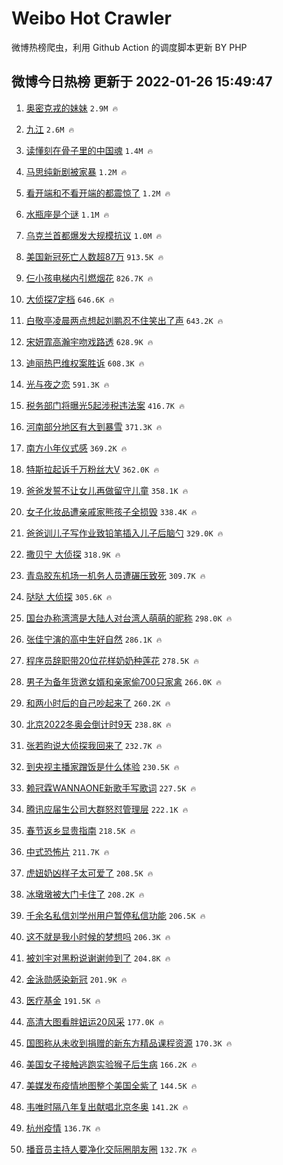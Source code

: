 # Weibo Hot Crawler 



微博热榜爬虫，利用 Github Action 的调度脚本更新 BY PHP 


## 微博今日热榜 更新于 2022-01-26 15:49:47 
1. [奥密克戎的妹妹](https://s.weibo.com/weibo?q=%23%E5%A5%A5%E5%AF%86%E5%85%8B%E6%88%8E%E7%9A%84%E5%A6%B9%E5%A6%B9%23&Refer=top) `2.9M 🔥` 

1. [九江](https://s.weibo.com/weibo?q=%E4%B9%9D%E6%B1%9F&Refer=top) `2.6M 🔥` 

1. [读懂刻在骨子里的中国魂](https://s.weibo.com/weibo?q=%23%E8%AF%BB%E6%87%82%E5%88%BB%E5%9C%A8%E9%AA%A8%E5%AD%90%E9%87%8C%E7%9A%84%E4%B8%AD%E5%9B%BD%E9%AD%82%23&Refer=top) `1.4M 🔥` 

1. [马思纯新剧被家暴](https://s.weibo.com/weibo?q=%23%E9%A9%AC%E6%80%9D%E7%BA%AF%E6%96%B0%E5%89%A7%E8%A2%AB%E5%AE%B6%E6%9A%B4%23&Refer=top) `1.2M 🔥` 

1. [看开端和不看开端的都震惊了](https://s.weibo.com/weibo?q=%23%E7%9C%8B%E5%BC%80%E7%AB%AF%E5%92%8C%E4%B8%8D%E7%9C%8B%E5%BC%80%E7%AB%AF%E7%9A%84%E9%83%BD%E9%9C%87%E6%83%8A%E4%BA%86%23&Refer=top) `1.2M 🔥` 

1. [水瓶座是个谜](https://s.weibo.com/weibo?q=%E6%B0%B4%E7%93%B6%E5%BA%A7%E6%98%AF%E4%B8%AA%E8%B0%9C&Refer=top) `1.1M 🔥` 

1. [乌克兰首都爆发大规模抗议](https://s.weibo.com/weibo?q=%23%E4%B9%8C%E5%85%8B%E5%85%B0%E9%A6%96%E9%83%BD%E7%88%86%E5%8F%91%E5%A4%A7%E8%A7%84%E6%A8%A1%E6%8A%97%E8%AE%AE%23&Refer=top) `1.0M 🔥` 

1. [美国新冠死亡人数超87万](https://s.weibo.com/weibo?q=%23%E7%BE%8E%E5%9B%BD%E6%96%B0%E5%86%A0%E6%AD%BB%E4%BA%A1%E4%BA%BA%E6%95%B0%E8%B6%8587%E4%B8%87%23&Refer=top) `913.5K 🔥` 

1. [仨小孩电梯内引燃烟花](https://s.weibo.com/weibo?q=%23%E4%BB%A8%E5%B0%8F%E5%AD%A9%E7%94%B5%E6%A2%AF%E5%86%85%E5%BC%95%E7%87%83%E7%83%9F%E8%8A%B1%23&Refer=top) `826.7K 🔥` 

1. [大侦探7定档](https://s.weibo.com/weibo?q=%23%E5%A4%A7%E4%BE%A6%E6%8E%A27%E5%AE%9A%E6%A1%A3%23&Refer=top) `646.6K 🔥` 

1. [白敬亭凌晨两点想起刘鹏忍不住笑出了声](https://s.weibo.com/weibo?q=%23%E7%99%BD%E6%95%AC%E4%BA%AD%E5%87%8C%E6%99%A8%E4%B8%A4%E7%82%B9%E6%83%B3%E8%B5%B7%E5%88%98%E9%B9%8F%E5%BF%8D%E4%B8%8D%E4%BD%8F%E7%AC%91%E5%87%BA%E4%BA%86%E5%A3%B0%23&Refer=top) `643.2K 🔥` 

1. [宋妍霏高瀚宇吻戏路透](https://s.weibo.com/weibo?q=%23%E5%AE%8B%E5%A6%8D%E9%9C%8F%E9%AB%98%E7%80%9A%E5%AE%87%E5%90%BB%E6%88%8F%E8%B7%AF%E9%80%8F%23&Refer=top) `628.9K 🔥` 

1. [迪丽热巴维权案胜诉](https://s.weibo.com/weibo?q=%23%E8%BF%AA%E4%B8%BD%E7%83%AD%E5%B7%B4%E7%BB%B4%E6%9D%83%E6%A1%88%E8%83%9C%E8%AF%89%23&Refer=top) `608.3K 🔥` 

1. [光与夜之恋](https://s.weibo.com/weibo?q=%E5%85%89%E4%B8%8E%E5%A4%9C%E4%B9%8B%E6%81%8B&Refer=top) `591.3K 🔥` 

1. [税务部门将曝光5起涉税违法案](https://s.weibo.com/weibo?q=%23%E7%A8%8E%E5%8A%A1%E9%83%A8%E9%97%A8%E5%B0%86%E6%9B%9D%E5%85%895%E8%B5%B7%E6%B6%89%E7%A8%8E%E8%BF%9D%E6%B3%95%E6%A1%88%23&Refer=top) `416.7K 🔥` 

1. [河南部分地区有大到暴雪](https://s.weibo.com/weibo?q=%23%E6%B2%B3%E5%8D%97%E9%83%A8%E5%88%86%E5%9C%B0%E5%8C%BA%E6%9C%89%E5%A4%A7%E5%88%B0%E6%9A%B4%E9%9B%AA%23&Refer=top) `371.3K 🔥` 

1. [南方小年仪式感](https://s.weibo.com/weibo?q=%23%E5%8D%97%E6%96%B9%E5%B0%8F%E5%B9%B4%E4%BB%AA%E5%BC%8F%E6%84%9F%23&Refer=top) `369.2K 🔥` 

1. [特斯拉起诉千万粉丝大V](https://s.weibo.com/weibo?q=%23%E7%89%B9%E6%96%AF%E6%8B%89%E8%B5%B7%E8%AF%89%E5%8D%83%E4%B8%87%E7%B2%89%E4%B8%9D%E5%A4%A7V%23&Refer=top) `362.0K 🔥` 

1. [爸爸发誓不让女儿再做留守儿童](https://s.weibo.com/weibo?q=%23%E7%88%B8%E7%88%B8%E5%8F%91%E8%AA%93%E4%B8%8D%E8%AE%A9%E5%A5%B3%E5%84%BF%E5%86%8D%E5%81%9A%E7%95%99%E5%AE%88%E5%84%BF%E7%AB%A5%23&Refer=top) `358.1K 🔥` 

1. [女子化妆品遭亲戚家熊孩子全损毁](https://s.weibo.com/weibo?q=%23%E5%A5%B3%E5%AD%90%E5%8C%96%E5%A6%86%E5%93%81%E9%81%AD%E4%BA%B2%E6%88%9A%E5%AE%B6%E7%86%8A%E5%AD%A9%E5%AD%90%E5%85%A8%E6%8D%9F%E6%AF%81%23&Refer=top) `338.4K 🔥` 

1. [爸爸训儿子写作业致铅笔插入儿子后脑勺](https://s.weibo.com/weibo?q=%23%E7%88%B8%E7%88%B8%E8%AE%AD%E5%84%BF%E5%AD%90%E5%86%99%E4%BD%9C%E4%B8%9A%E8%87%B4%E9%93%85%E7%AC%94%E6%8F%92%E5%85%A5%E5%84%BF%E5%AD%90%E5%90%8E%E8%84%91%E5%8B%BA%23&Refer=top) `329.0K 🔥` 

1. [撒贝宁 大侦探](https://s.weibo.com/weibo?q=%E6%92%92%E8%B4%9D%E5%AE%81%20%E5%A4%A7%E4%BE%A6%E6%8E%A2&Refer=top) `318.9K 🔥` 

1. [青岛胶东机场一机务人员遭碾压致死](https://s.weibo.com/weibo?q=%23%E9%9D%92%E5%B2%9B%E8%83%B6%E4%B8%9C%E6%9C%BA%E5%9C%BA%E4%B8%80%E6%9C%BA%E5%8A%A1%E4%BA%BA%E5%91%98%E9%81%AD%E7%A2%BE%E5%8E%8B%E8%87%B4%E6%AD%BB%23&Refer=top) `309.7K 🔥` 

1. [哒哒 大侦探](https://s.weibo.com/weibo?q=%E5%93%92%E5%93%92%20%E5%A4%A7%E4%BE%A6%E6%8E%A2&Refer=top) `305.6K 🔥` 

1. [国台办称湾湾是大陆人对台湾人萌萌的昵称](https://s.weibo.com/weibo?q=%23%E5%9B%BD%E5%8F%B0%E5%8A%9E%E7%A7%B0%E6%B9%BE%E6%B9%BE%E6%98%AF%E5%A4%A7%E9%99%86%E4%BA%BA%E5%AF%B9%E5%8F%B0%E6%B9%BE%E4%BA%BA%E8%90%8C%E8%90%8C%E7%9A%84%E6%98%B5%E7%A7%B0%23&Refer=top) `298.0K 🔥` 

1. [张佳宁演的高中生好自然](https://s.weibo.com/weibo?q=%23%E5%BC%A0%E4%BD%B3%E5%AE%81%E6%BC%94%E7%9A%84%E9%AB%98%E4%B8%AD%E7%94%9F%E5%A5%BD%E8%87%AA%E7%84%B6%23&Refer=top) `286.1K 🔥` 

1. [程序员辞职带20位花样奶奶种莲花](https://s.weibo.com/weibo?q=%23%E7%A8%8B%E5%BA%8F%E5%91%98%E8%BE%9E%E8%81%8C%E5%B8%A620%E4%BD%8D%E8%8A%B1%E6%A0%B7%E5%A5%B6%E5%A5%B6%E7%A7%8D%E8%8E%B2%E8%8A%B1%23&Refer=top) `278.5K 🔥` 

1. [男子为备年货邀女婿和亲家偷700只家禽](https://s.weibo.com/weibo?q=%23%E7%94%B7%E5%AD%90%E4%B8%BA%E5%A4%87%E5%B9%B4%E8%B4%A7%E9%82%80%E5%A5%B3%E5%A9%BF%E5%92%8C%E4%BA%B2%E5%AE%B6%E5%81%B7700%E5%8F%AA%E5%AE%B6%E7%A6%BD%23&Refer=top) `266.0K 🔥` 

1. [和两小时后的自己吵起来了](https://s.weibo.com/weibo?q=%23%E5%92%8C%E4%B8%A4%E5%B0%8F%E6%97%B6%E5%90%8E%E7%9A%84%E8%87%AA%E5%B7%B1%E5%90%B5%E8%B5%B7%E6%9D%A5%E4%BA%86%23&Refer=top) `260.2K 🔥` 

1. [北京2022冬奥会倒计时9天](https://s.weibo.com/weibo?q=%23%E5%8C%97%E4%BA%AC2022%E5%86%AC%E5%A5%A5%E4%BC%9A%E5%80%92%E8%AE%A1%E6%97%B69%E5%A4%A9%23&Refer=top) `238.8K 🔥` 

1. [张若昀说大侦探我回来了](https://s.weibo.com/weibo?q=%23%E5%BC%A0%E8%8B%A5%E6%98%80%E8%AF%B4%E5%A4%A7%E4%BE%A6%E6%8E%A2%E6%88%91%E5%9B%9E%E6%9D%A5%E4%BA%86%23&Refer=top) `232.7K 🔥` 

1. [到央视主播家蹭饭是什么体验](https://s.weibo.com/weibo?q=%23%E5%88%B0%E5%A4%AE%E8%A7%86%E4%B8%BB%E6%92%AD%E5%AE%B6%E8%B9%AD%E9%A5%AD%E6%98%AF%E4%BB%80%E4%B9%88%E4%BD%93%E9%AA%8C%23&Refer=top) `230.5K 🔥` 

1. [赖冠霖WANNAONE新歌手写歌词](https://s.weibo.com/weibo?q=%23%E8%B5%96%E5%86%A0%E9%9C%96WANNAONE%E6%96%B0%E6%AD%8C%E6%89%8B%E5%86%99%E6%AD%8C%E8%AF%8D%23&Refer=top) `227.5K 🔥` 

1. [腾讯应届生公司大群怒怼管理层](https://s.weibo.com/weibo?q=%E8%85%BE%E8%AE%AF%E5%BA%94%E5%B1%8A%E7%94%9F%E5%85%AC%E5%8F%B8%E5%A4%A7%E7%BE%A4%E6%80%92%E6%80%BC%E7%AE%A1%E7%90%86%E5%B1%82&Refer=top) `222.1K 🔥` 

1. [春节返乡显贵指南](https://s.weibo.com/weibo?q=%23%E6%98%A5%E8%8A%82%E8%BF%94%E4%B9%A1%E6%98%BE%E8%B4%B5%E6%8C%87%E5%8D%97%23&Refer=top) `218.5K 🔥` 

1. [中式恐怖片](https://s.weibo.com/weibo?q=%E4%B8%AD%E5%BC%8F%E6%81%90%E6%80%96%E7%89%87&Refer=top) `211.7K 🔥` 

1. [虎妞奶凶样子太可爱了](https://s.weibo.com/weibo?q=%23%E8%99%8E%E5%A6%9E%E5%A5%B6%E5%87%B6%E6%A0%B7%E5%AD%90%E5%A4%AA%E5%8F%AF%E7%88%B1%E4%BA%86%23&Refer=top) `208.5K 🔥` 

1. [冰墩墩被大门卡住了](https://s.weibo.com/weibo?q=%23%E5%86%B0%E5%A2%A9%E5%A2%A9%E8%A2%AB%E5%A4%A7%E9%97%A8%E5%8D%A1%E4%BD%8F%E4%BA%86%23&Refer=top) `208.2K 🔥` 

1. [千余名私信刘学州用户暂停私信功能](https://s.weibo.com/weibo?q=%23%E5%8D%83%E4%BD%99%E5%90%8D%E7%A7%81%E4%BF%A1%E5%88%98%E5%AD%A6%E5%B7%9E%E7%94%A8%E6%88%B7%E6%9A%82%E5%81%9C%E7%A7%81%E4%BF%A1%E5%8A%9F%E8%83%BD%23&Refer=top) `206.5K 🔥` 

1. [这不就是我小时候的梦想吗](https://s.weibo.com/weibo?q=%23%E8%BF%99%E4%B8%8D%E5%B0%B1%E6%98%AF%E6%88%91%E5%B0%8F%E6%97%B6%E5%80%99%E7%9A%84%E6%A2%A6%E6%83%B3%E5%90%97%23&Refer=top) `206.3K 🔥` 

1. [被刘宇对黑粉说谢谢帅到了](https://s.weibo.com/weibo?q=%23%E8%A2%AB%E5%88%98%E5%AE%87%E5%AF%B9%E9%BB%91%E7%B2%89%E8%AF%B4%E8%B0%A2%E8%B0%A2%E5%B8%85%E5%88%B0%E4%BA%86%23&Refer=top) `204.8K 🔥` 

1. [金泳勋感染新冠](https://s.weibo.com/weibo?q=%23%E9%87%91%E6%B3%B3%E5%8B%8B%E6%84%9F%E6%9F%93%E6%96%B0%E5%86%A0%23&Refer=top) `201.9K 🔥` 

1. [医疗基金](https://s.weibo.com/weibo?q=%23%E5%8C%BB%E7%96%97%E5%9F%BA%E9%87%91%23&Refer=top) `191.5K 🔥` 

1. [高清大图看胖妞运20风采](https://s.weibo.com/weibo?q=%23%E9%AB%98%E6%B8%85%E5%A4%A7%E5%9B%BE%E7%9C%8B%E8%83%96%E5%A6%9E%E8%BF%9020%E9%A3%8E%E9%87%87%23&Refer=top) `177.0K 🔥` 

1. [国图称从未收到捐赠的新东方精品课程资源](https://s.weibo.com/weibo?q=%23%E5%9B%BD%E5%9B%BE%E7%A7%B0%E4%BB%8E%E6%9C%AA%E6%94%B6%E5%88%B0%E6%8D%90%E8%B5%A0%E7%9A%84%E6%96%B0%E4%B8%9C%E6%96%B9%E7%B2%BE%E5%93%81%E8%AF%BE%E7%A8%8B%E8%B5%84%E6%BA%90%23&Refer=top) `170.3K 🔥` 

1. [美国女子接触逃跑实验猴子后生病](https://s.weibo.com/weibo?q=%23%E7%BE%8E%E5%9B%BD%E5%A5%B3%E5%AD%90%E6%8E%A5%E8%A7%A6%E9%80%83%E8%B7%91%E5%AE%9E%E9%AA%8C%E7%8C%B4%E5%AD%90%E5%90%8E%E7%94%9F%E7%97%85%23&Refer=top) `166.2K 🔥` 

1. [美媒发布疫情地图整个美国全紫了](https://s.weibo.com/weibo?q=%23%E7%BE%8E%E5%AA%92%E5%8F%91%E5%B8%83%E7%96%AB%E6%83%85%E5%9C%B0%E5%9B%BE%E6%95%B4%E4%B8%AA%E7%BE%8E%E5%9B%BD%E5%85%A8%E7%B4%AB%E4%BA%86%23&Refer=top) `144.5K 🔥` 

1. [韦唯时隔八年复出献唱北京冬奥](https://s.weibo.com/weibo?q=%23%E9%9F%A6%E5%94%AF%E6%97%B6%E9%9A%94%E5%85%AB%E5%B9%B4%E5%A4%8D%E5%87%BA%E7%8C%AE%E5%94%B1%E5%8C%97%E4%BA%AC%E5%86%AC%E5%A5%A5%23&Refer=top) `141.2K 🔥` 

1. [杭州疫情](https://s.weibo.com/weibo?q=%23%E6%9D%AD%E5%B7%9E%E7%96%AB%E6%83%85%23&Refer=top) `136.7K 🔥` 

1. [播音员主持人要净化交际圈朋友圈](https://s.weibo.com/weibo?q=%23%E6%92%AD%E9%9F%B3%E5%91%98%E4%B8%BB%E6%8C%81%E4%BA%BA%E8%A6%81%E5%87%80%E5%8C%96%E4%BA%A4%E9%99%85%E5%9C%88%E6%9C%8B%E5%8F%8B%E5%9C%88%23&Refer=top) `132.7K 🔥` 

